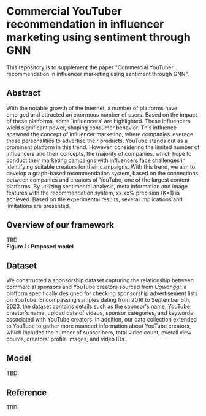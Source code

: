 # Commercial YouTuber recommendation in influencer marketing using sentiment through GNN
This repository is to supplement the paper "Commercial YouTuber recommendation in influencer marketing using sentiment through GNN".


## Abstract
With the notable growth of the Internet, a number of platforms have emerged and attracted an enormous number of users. Based on the impact of these platforms, some `influencers' are highlighted. These influencers wield significant power, shaping consumer behavior. This influence spawned the concept of influencer marketing, where companies leverage these personalities to advertise their products. YouTube stands out as a prominent platform in this trend. However, considering the limited number of influencers and their concepts, the majority of companies, which hope to conduct their marketing campaigns with influencers face challenges in identifying suitable creators for their campaigns. With this trend, we aim to develop a graph-based recommendation system, based on the connections between companies and creators of YouTube, one of the largest content platforms. By utilizing sentimental analysis, meta information and image features with the recommendation system, xx.xx\% precision (K=1) is achieved. Based on the experimental results, several implications and limitations are presented.


## Overview of our framework
TBD
<img>
<br>
<strong>Figure 1 : Proposed model</strong>
<br>


## Dataset
We constructed a sponsorship dataset capturing the relationship between commercial sponsors and YouTube creators sourced from _Ugwanggi_, a platform specifically designed for checking sponsorship advertisement lists on YouTube. Encompassing samples dating from 2016 to September 5th, 2023, the dataset contains details such as the sponsor's name, YouTube creator's name, upload date of videos, sponsor categories, and keywords associated with YouTube creators. In addition, our data collection extended to YouTube to gather more nuanced information about YouTube creators, which includes the number of subscribers, total video count, overall view counts, creators' profile images, and video IDs.


## Model
TBD


## Reference
TBD

